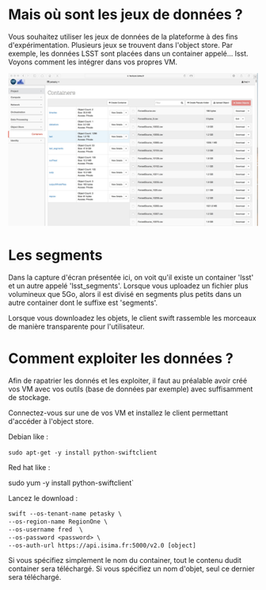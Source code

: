 # Mais où sont les jeux de données ?

Vous souhaitez utiliser les jeux de données de la plateforme à des fins d'expérimentation. Plusieurs jeux se trouvent dans l'object store. Par exemple, les données LSST sont placées dans un container appelé... lsst. Voyons comment les intégrer dans vos propres VM.

![Local Image](./images/swift-01.jpg)

# Les segments

Dans la capture d'écran présentée ici, on voit qu'il existe un container 'lsst' et un autre appelé 'lsst_segments'. Lorsque vous uploadez un fichier plus volumineux que 5Go, alors il est divisé en segments plus petits dans un autre container dont le suffixe est 'segments'.

Lorsque vous downloadez les objets, le client swift rassemble les morceaux de manière transparente pour l'utilisateur.

# Comment exploiter les données ?

Afin de rapatrier les donnés et les exploiter, il faut au préalable avoir créé vos VM avec vos outils (base de données par exemple) avec suffisamment de stockage.

Connectez-vous sur une de vos VM et installez le client permettant d'accéder à l'object store.

Debian like :

`sudo apt-get -y install python-swiftclient`

Red hat like :

sudo yum -y install python-swiftclient`

Lancez le download :

	swift --os-tenant-name petasky \
	--os-region-name RegionOne \
	--os-username fred  \
	--os-password <password> \
	--os-auth-url https://api.isima.fr:5000/v2.0 [object]

Si vous spécifiez simplement le nom du container, tout le contenu dudit container sera téléchargé. Si vous spécifiez un nom d'objet, seul ce dernier sera téléchargé.